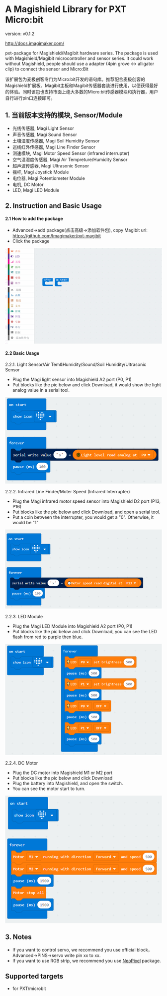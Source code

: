 
# A Magishield Library for PXT Micro:bit
version: v0.1.2

http://docs.imagimaker.com/

pxt-package for Magishield/Magibit hardware series. The package is used with Magishield/Magibit microcontroller and sensor series. It could work without Magishield, people should use a adapter (4pin grove <-> alligator clip) to connect the sensor and Micro:Bit

该扩展包为麦极创客专门为Micro:bit开发的语句库。推荐配合麦极创客的Magishield扩展板、Magibit主板和Magibit传感器套装进行使用，以便获得最好的体验。同时该包也支持市面上绝大多数的Micro:bit传感器模块和执行器，用户自行进行pin口连接即可。

## 1. 当前版本支持的模块, Sensor/Module
- 光线传感器, Magi Light Sensor
- 声音传感器, Magi Sound Sensor
- 土壤湿度传感器, Magi Soil Humidity Sensor
- 巡线红外传感器, Magi Line Finder Sensor
- 测速模块, Magi Motor Speed Sensor (infrared interrupter)
- 空气温湿度传感器, Magi Air Tempreture/Humidity Sensor
- 超声波传感器, Magi Ultrasonic Sensor
- 摇杆, Magi Joystick Module
- 电位器, Magi Potentiometer Module
- 电机, DC Motor
- LED, Magi LED Module

## 2. Instruction and Basic Usage

#### 2.1 How to add the package
- Advanced->add package(点击高级->添加软件包), copy Magibit url: https://github.com/Imagimaker/pxt-magibit
- Click the package

![install](install.gif)

#### 2.2 Basic Usage

2.2.1.  Light Sensor/Air Tem&Humidity/Sound/Soil Humidity/Ultrasonic Sensor
- Plug the Magi light sensor into Magishield A2 port (P0, P1)
- Put blocks like the pic below and click Download, it would show the light analog value in a serial tool.

![light](pics/basic_usage_light.png)

2.2.2. Infrared Line Finder/Moter Speed (Infrared Interrupter)

- Plug the Magi infrared motor speed sensor into Magishield D2 port (P13, P16)
- Put blocks like the pic below and click Download, and open a serial tool.
- Put a coin between the interrupter, you would get a "0". Otherwise, it would be "1"

![Infrared](pics/basic_usage_infrared.png)

2.2.3. LED Module

- Plug the Magi LED Module into Magishield A2 port (P0, P1)
- Put blocks like the pic below and click Download, you can see the LED flash from red to purple then blue.

![led](pics/basic_usage_led.png)

2.2.4. DC Motor

- Plug the DC motor into Magishield M1 or M2 port
- Put blocks like the pic below and click Download
- Plug the battery into Magishield, and open the switch.
- You can see the motor start to turn.

![dc_motor](pics/basic_usage_dc.png)



## 3. Notes

- If you want to control servo, we recommend you use official block，Advanced->PINS->servo write pin xx to xx.
- If you want to use RGB strip, we recommend you use [NeoPixel](https://github.com/Microsoft/pxt-neopixel) package.


## Supported targets

* for PXT/microbit
